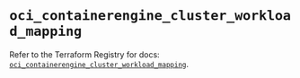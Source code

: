 # `oci_containerengine_cluster_workload_mapping`

Refer to the Terraform Registry for docs: [`oci_containerengine_cluster_workload_mapping`](https://registry.terraform.io/providers/oracle/oci/6.18.0/docs/resources/containerengine_cluster_workload_mapping).
